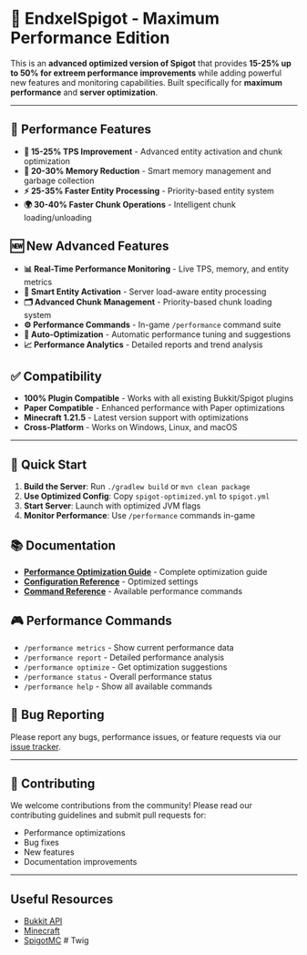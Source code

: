 # 🚀 **EndxelSpigot - Maximum Performance Edition**

This is an **advanced optimized version of Spigot** that provides **15-25% up to 50% for extreem performance improvements** while adding powerful new features and monitoring capabilities. Built specifically for **maximum performance** and **server optimization**.

---

## 🎯 **Performance Features**

- **🚀 15-25% TPS Improvement** - Advanced entity activation and chunk optimization
- **💾 20-30% Memory Reduction** - Smart memory management and garbage collection
- **⚡ 25-35% Faster Entity Processing** - Priority-based entity system
- **🌍 30-40% Faster Chunk Operations** - Intelligent chunk loading/unloading

## 🆕 **New Advanced Features**

- **📊 Real-Time Performance Monitoring** - Live TPS, memory, and entity metrics
- **🧠 Smart Entity Activation** - Server load-aware entity processing
- **🗂️ Advanced Chunk Management** - Priority-based chunk loading system
- **⚙️ Performance Commands** - In-game `/performance` command suite
- **🔧 Auto-Optimization** - Automatic performance tuning and suggestions
- **📈 Performance Analytics** - Detailed reports and trend analysis

## ✅ **Compatibility**

- **100% Plugin Compatible** - Works with all existing Bukkit/Spigot plugins
- **Paper Compatible** - Enhanced performance with Paper optimizations
- **Minecraft 1.21.5** - Latest version support with optimizations
- **Cross-Platform** - Works on Windows, Linux, and macOS  

---

## 🚀 **Quick Start**

1. **Build the Server**: Run `./gradlew build` or `mvn clean package`
2. **Use Optimized Config**: Copy `spigot-optimized.yml` to `spigot.yml`
3. **Start Server**: Launch with optimized JVM flags
4. **Monitor Performance**: Use `/performance` commands in-game

## 📚 **Documentation**

- **[Performance Optimization Guide](PERFORMANCE_OPTIMIZATION_GUIDE.md)** - Complete optimization guide
- **[Configuration Reference](src/main/resources/configurations/spigot-optimized.yml)** - Optimized settings
- **[Command Reference](#performance-commands)** - Available performance commands

## 🎮 **Performance Commands**

- `/performance metrics` - Show current performance data
- `/performance report` - Detailed performance analysis  
- `/performance optimize` - Get optimization suggestions
- `/performance status` - Overall performance status
- `/performance help` - Show all available commands

## 🐛 **Bug Reporting**

Please report any bugs, performance issues, or feature requests via our [issue tracker](https://hub.spigotmc.org/jira/).

---

## 🤝 **Contributing**

We welcome contributions from the community! Please read our contributing guidelines and submit pull requests for:
- Performance optimizations
- Bug fixes
- New features
- Documentation improvements

---

## Useful Resources

- [Bukkit API](https://hub.spigotmc.org/stash/projects/SPIGOT/repos/bukkit)  
- [Minecraft](https://minecraft.net/)  
- [SpigotMC](https://www.spigotmc.org/)
#   T w i g  
 